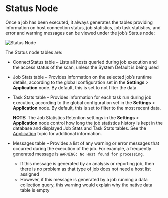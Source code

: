 # Status Node

Once a job has been executed, it always generates the tables providing information on host
connection status, job statistics, job task statistics, and error and warning messages can be viewed
under the job’s Status node:

![Status Node](/img/product_docs/accessanalyzer/11.6/accessanalyzer/admin/jobs/job/statusnode.webp)

The Status node tables are:

- ConnectStatus table – Lists all hosts queried during job execution and the access status of the
  scan, unless the System Default is being used
- Job Stats table – Provides information on the selected job’s runtime details, according to the
  global configuration set in the **Settings** > **Application** node. By default, this is set to
  not filter the data.
- Task Stats table – Provides information for each task run during job execution, according to the
  global configuration set in the **Settings** > **Application** node. By default, this is set to
  filter to the most recent data.

    **NOTE:** The Job Statistics Retention settings in the **Settings** > **Application** node
    control how long the job statistics history is kept in the database and displayed Job Stats and
    Task Stats tables. See the
    [Application](/docs/accessanalyzer/11.6/admin/settings/application/overview.md)
    topic for additional information.

- Messages table – Provides a list of any warning or error messages that occurred during the
  execution of the job. For example, a frequently generated message is
  `WARNING: No Host found for processing`.

    - If this message is generated by an analysis or reporting job, then there is no problem as that
      type of job does not need a host list assigned
    - However, if this message is generated by a job running a data collection query, this warning
      would explain why the native data table is empty
